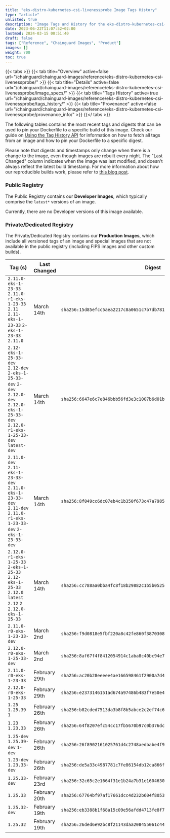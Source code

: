 ```yaml
---
title: "eks-distro-kubernetes-csi-livenessprobe Image Tags History"
type: "article"
unlisted: true
description: "Image Tags and History for the eks-distro-kubernetes-csi-livenessprobe Chainguard Image"
date: 2023-06-22T11:07:52+02:00
lastmod: 2024-03-15 00:51:40
draft: false
tags: ["Reference", "Chainguard Images", "Product"]
images: []
weight: 700
toc: true
---
```


{{< tabs >}}
{{< tab title="Overview" active=false url="/chainguard/chainguard-images/reference/eks-distro-kubernetes-csi-livenessprobe/" >}}
{{< tab title="Details" active=false url="/chainguard/chainguard-images/reference/eks-distro-kubernetes-csi-livenessprobe/image_specs/" >}}
{{< tab title="Tags History" active=true url="/chainguard/chainguard-images/reference/eks-distro-kubernetes-csi-livenessprobe/tags_history/" >}}
{{< tab title="Provenance" active=false url="/chainguard/chainguard-images/reference/eks-distro-kubernetes-csi-livenessprobe/provenance_info/" >}}
{{</ tabs >}}

The following tables contains the most recent tags and digests that can be used to pin your Dockerfile to a specific build of this image. Check our guide on [Using the Tag History API](/chainguard/chainguard-images/using-the-tag-history-api/) for information on how to fetch all tags from an image and how to pin your Dockerfile to a specific digest.

Please note that digests and timestamps only change when there is a change to the image, even though images are rebuilt every night. The "Last Changed" column indicates when the image was last modified, and doesn't always reflect the latest build timestamp. For more information about how our reproducible builds work, please refer to [this blog post](https://www.chainguard.dev/unchained/reproducing-chainguards-reproducible-image-builds).

### Public Registry
The Public Registry contains our **Developer Images**, which typically comprise the `latest*` versions of an image.

Currently, there are no Developer versions of this image available.

### Private/Dedicated Registry
The Private/Dedicated Registry contains our **Production Images**, which include all versioned tags of an image and special images that are not available in the public registry (including FIPS images and other custom builds).

| Tag (s)                                                                                                                                       | Last Changed  | Digest                                                                    |
|-----------------------------------------------------------------------------------------------------------------------------------------------|---------------|---------------------------------------------------------------------------|
|  `2.11.0-eks-1-23-33` `2.11.0-r1-eks-1-23-33` `2.11` `2.11-eks-1-23-33` `2-eks-1-23-33` `2.11.0`                                              | March 14th    | `sha256:15d85efcc5aea2217c8a0651c7b7db781f432a4413bd2edde15ddac745a33e36` |
|  `2.12-eks-1-25-33-dev` `2.12-dev` `2-eks-1-25-33-dev` `2-dev` `2.12.0-dev` `2.12.0-eks-1-25-33-dev` `2.12.0-r1-eks-1-25-33-dev` `latest-dev` | March 14th    | `sha256:6647e6c7e846bbb56fd3e3c1007b6d01bdc96c6c27e453e80f4eca8d66f25627` |
|  `2.11.0-dev` `2.11-eks-1-23-33-dev` `2.11.0-eks-1-23-33-dev` `2.11-dev` `2.11.0-r1-eks-1-23-33-dev` `2-eks-1-23-33-dev`                      | March 14th    | `sha256:8f049cc6dc07eb4c1b350f673c47a7985271b9510ae98d2c526e5bca63603939` |
|  `2.12.0-r1-eks-1-25-33` `2-eks-1-25-33` `2.12-eks-1-25-33` `2.12.0` `latest` `2.12` `2` `2.12.0-eks-1-25-33`                                 | March 14th    | `sha256:cc788aa0bba4fc8f18b29882c1b5b0525e61636cef7141ac2ab5115e8e538066` |
|  `2.11.0-r0-eks-1-23-33-dev`                                                                                                                  | March 2nd     | `sha256:f9d0818e5fbf220a8c42fe860f38703081122406cc4e0fcc2e6d3194ce40c1dd` |
|  `2.12.0-r0-eks-1-25-33-dev`                                                                                                                  | March 2nd     | `sha256:8af67f4f8412054914c1aba8c40bc94e7e3c89823735c1de960146a65ed17477` |
|  `2.11.0-r0-eks-1-23-33`                                                                                                                      | February 29th | `sha256:ac20b28eeeee4ae166598461f2900a7d4dc0a95fb2af1f3c347677b84bbcae0f` |
|  `2.12.0-r0-eks-1-25-33`                                                                                                                      | February 29th | `sha256:e2373146151ad674a97486b483f7e50e43a22b48114347b15defea5f567a949b` |
|  `1.25` `1.25.39` `1`                                                                                                                         | February 26th | `sha256:b82cded7513da3b8f8b5abce2c2ef74c60705408ee6ba71a555ff37d2912b5fd` |
|  `1.23` `1.23.33`                                                                                                                             | February 26th | `sha256:64f8207efc54cc17fb5670b97c0b376dc7454c9239fbb08d16b9817c0386c2cf` |
|  `1.25-dev` `1.25.39-dev` `1-dev`                                                                                                             | February 26th | `sha256:26f8902161025761d4c2748aedbabe4f95d90757c8e345563edb88991d57febc` |
|  `1.23-dev` `1.23.33-dev`                                                                                                                     | February 26th | `sha256:de5a33c4987781c7fe86154db12ca866f37472f389f779f277d36e797e46a5ea` |
|  `1.25.33-dev`                                                                                                                                | February 23rd | `sha256:32c65c2e1664f31e1b24a7b31e1604630f6e26a68fddc148427312749cde000d` |
|  `1.25.33`                                                                                                                                    | February 20th | `sha256:67764bf97af17661dcc4d232b604f805376e3e25d3202eadf19e28e55d8bf558` |
|  `1.25.32-dev`                                                                                                                                | February 19th | `sha256:eb3388b1f68a15c09e56afdd4713fe8f7c8b0b0cf0f9317274832e4a8c84ca35` |
|  `1.25.32`                                                                                                                                    | February 19th | `sha256:26ded6e92bc8f21143daa208455061c44becdc0774f1975e1794ba9144b3b888` |

